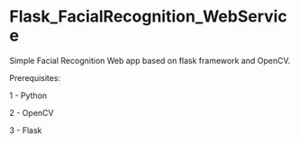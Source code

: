 # Flask_FacialRecognition_WebService
Simple Facial Recognition Web app based on flask framework and OpenCV.


Prerequisites:

1 - Python

2 - OpenCV

3 - Flask
